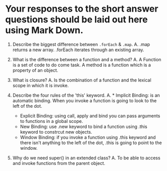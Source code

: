 # Your responses to the short answer questions should be laid out here using Mark Down.
1. Describe the biggest difference between `.forEach` & `.map`.
A. .map returns a new array. .forEach iterates through an existing array.

2. What is the difference between a function and a method?
A. A Function is a set of code to do come task. A method is a function which is a property of an object.

3. What is closure?
A. Is the combination of a function and the lexical scope in which it is invoke. 

4. Describe the four rules of the 'this' keyword.
A.  * Implicit Binding: is an automatic binding. When you invoke a function is going to look to the left of the dot.
    * Explicit Binding: using call, apply and bind you can pass arguments to functions in a global scope.
    * New Binding: use .new keyword to bind a function using .this keyword to constrcut new objects.
    * Window Binding: if you invoke a function using .this keyword and there isn't anything to the left of the dot, .this is going to point to the window. 

5. Why do we need super() in an extended class?
A. To be able to access and invoke functions from the parent object.
